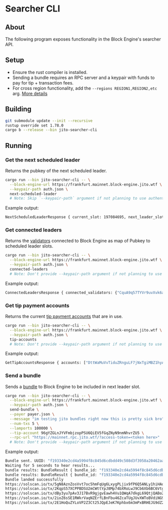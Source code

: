 # Searcher CLI

## About

The following program exposes functionality in the Block Engine's searcher API.

## Setup

- Ensure the rust compiler is installed.
- Sending a bundle requires an RPC server and a keypair with funds to pay for tip + transaction fees.
- For cross region functionality, add the `--regions REGION1,REGION2,etc` arg. [More details](https://jito-labs.gitbook.io/mev/searcher-services/recommendations#cross-region)

## Building

```bash
git submodule update --init --recursive
rustup override set 1.78.0
cargo b --release --bin jito-searcher-cli
```

## Running

### Get the next scheduled leader

Returns the pubkey of the next scheduled leader.

```bash
cargo run --bin jito-searcher-cli -- \
  --block-engine-url https://frankfurt.mainnet.block-engine.jito.wtf \
  --keypair-path auth.json \
  next-scheduled-leader
  # Note: Skip `--keypair-path` argument if not planning to use authentication
```

Example output:

```bash
NextScheduledLeaderResponse { current_slot: 197084695, next_leader_slot: 197084788, next_leader_identity: "5pPRHniefFjkiaArbGX3Y8NUysJmQ9tMZg3FrFGwHzSm" }
```

### Get connected leaders

Returns the [validators](https://jito-foundation.gitbook.io/mev/solana-mev/systems#jito-solana) connected to Block
Engine as map of Pubkey to scheduled leader slots.

```bash
cargo run --bin jito-searcher-cli -- \
  --block-engine-url https://frankfurt.mainnet.block-engine.jito.wtf \
  --keypair-path auth.json \
  connected-leaders
  # Note: Don't provide --keypair-path argument if not planning to use authentication
```

Example output:

```bash
ConnectedLeadersResponse { connected_validators: {"CquA9q57TYVr9uvXvk6aqAG5GGKk3mUL9C8ALyAsUeWg": SlotList { slots: [196992512, 196992513, <snipped>] } } }
```

### Get tip payment accounts

Returns the
current [tip payment accounts](https://jito-foundation.gitbook.io/mev/mev-payment-and-distribution/on-chain-addresses)
that are in use.

```bash
cargo run --bin jito-searcher-cli -- \
  --block-engine-url https://frankfurt.mainnet.block-engine.jito.wtf \
  --keypair-path auth.json \
  tip-accounts
  # Note: Don't provide --keypair-path argument if not planning to use authentication
```

Example output:

```bash
GetTipAccountsResponse { accounts: ["DttWaMuVvTiduZRnguLF7jNxTgiMBZ1hyAumKUiL2KRL", <snipped>] }
```

### Send a bundle

Sends a [bundle](https://jito-labs.gitbook.io/mev/searcher-resources/bundles) to Block Engine to be included in next
leader slot.

```bash
cargo run --bin jito-searcher-cli -- \
  --block-engine-url https://frankfurt.mainnet.block-engine.jito.wtf \
  --keypair-path auth.json \
  send-bundle \
  --payer payer.json \
  --message "im testing jito bundles right now this is pretty sick bro" \
  --num-txs 5 \
  --lamports 100000 \
  --tip-account 96gYZGLnJYVFmbjzopPSU6QiEV5fGqZNyN9nmNhvrZU5 \
  --rpc-url "https://mainnet.rpc.jito.wtf/?access-token=<token here>"
  # Note: Don't provide --keypair-path argument if not planning to use authentication
```

Example output:

```bash
Bundle sent. UUID: "f193340e2cd4a5994f8c845d6cdbdd49c508d3f3958a20462aa3f54fb9376e6b"
Waiting for 5 seconds to hear results...
bundle results: BundleResult { bundle_id: "f193340e2cd4a5994f8c845d6cdbdd49c508d3f3958a20462aa3f54fb9376e6b", result: Some(Accepted(Accepted { slot: 197085505, validator_identity: "AaapDdocMdZQaMAF1gXqKX2ixd7YYSxTpKHMcsbcF318" })) }
bundle results: BundleResult { bundle_id: "f193340e2cd4a5994f8c845d6cdbdd49c508d3f3958a20462aa3f54fb9376e6b", result: Some(Accepted(Accepted { slot: 197085507, validator_identity: "AaapDdocMdZQaMAF1gXqKX2ixd7YYSxTpKHMcsbcF318" })) }
Bundle landed successfully
https://solscan.io/tx/5gN8AznZosVvt7oc5hmFqUg6LxygPLjix9fP6Q5ANLy1hiHAqMWeXva68Z4j1XDMBNJZ8n9bQppsCUGAabT73dcY
https://solscan.io/tx/2KqpS57XCPPBDSU2mCWttYpJ8Mp74bXRoLwJ9Cb6Xb6BC6Vtgqjz8o9RDqEXF2t2jNEzrDQqU8pzXDg58zfz9s8T
https://solscan.io/tx/dBy3yu7pAv3J17BvR9gjgvEawh4Vu1QWqA7dkgL69QtjQABo2ru4zmqr9KqRSi4iBbCsu92oygGxpF3btLW8tBJ
https://solscan.io/tx/2ioZ6sSE1RWkrVaqNZErfLBnFbu46ZcaTUgJUvXWToBVdiNG9owbgrBTxEWiCUki6PFrnnENJ8SukQbQLNpUUjqr
https://solscan.io/tx/2E1HoQuZYLoVP2Z3Ct25JQpEJeK7Kphbx6m3mPxBRHEJG9dZ2uUHWVbtccSjDv75t5uJZ5K7182ZrmtMF4PR2yPC
```
